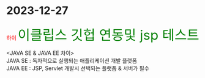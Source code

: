 <h1>2023-12-27</h1>

<span style="color:red">
  하이
</span>
<span style="font-size: 35px; color: green">이클립스 깃헙 연동및 jsp 테스트</span>
  
<JAVA SE & JAVA EE 차이><br/>
JAVA SE :  독자적으로 실행되는 애플리케이션 개발 플랫폼<br/>
JAVA EE : JSP, Servlet 개발시 선택되는 플랫폼 & 서버가 필수<br/>
